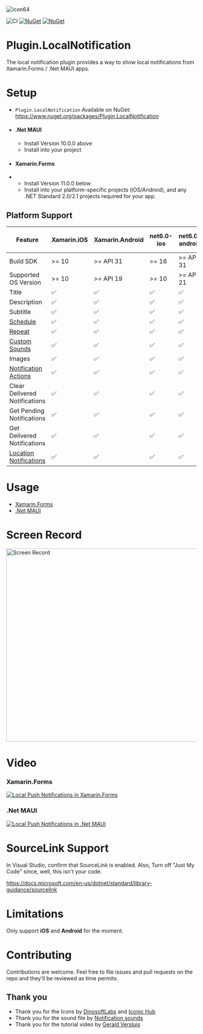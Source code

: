 ![icon64](https://user-images.githubusercontent.com/4112014/139563161-b7f3cdba-e161-4f6c-80ae-45f0253c4340.png)

![CI](https://github.com/thudugala/Plugin.LocalNotification/workflows/CI/badge.svg?branch=master)
[![NuGet](https://img.shields.io/nuget/v/Plugin.LocalNotification.svg)](https://www.nuget.org/packages/Plugin.LocalNotification/) 
[![NuGet](https://img.shields.io/nuget/dt/Plugin.LocalNotification.svg)](https://www.nuget.org/packages/Plugin.LocalNotification/)

# Plugin.LocalNotification
The local notification plugin provides a way to show local notifications from Xamarin.Forms / .Net MAUI apps.

# Setup

- `Plugin.LocalNotification` Available on NuGet: https://www.nuget.org/packages/Plugin.LocalNotification
- #### .Net MAUI
  - Install Version 10.0.0 above 
  - Install into your project
- #### Xamarin.Forms
- - Install Version 11.0.0 below 
  - Install into your platform-specific projects (iOS/Android), and any .NET Standard 2.0/2.1 projects required for your app.

## Platform Support

| Feature                       | Xamarin.iOS | Xamarin.Android | net6.0-ios | net6.0-android | net7.0-ios | net7.0-android | net8.0-ios (>= 11) | net8.0-android (>= 11) |
| ----------------------------- | ----------- | --------------- | ---------- | -------------- | ---------- | -------------- | ---------- | -------------- |
| Build SDK                     | >= 10       | >= API 31       | >= 16      | >= API 31      | >= 16      | >= API 33      | >= 16      | >= API 34      |
| Supported OS Version          | >= 10       | >= API 19       | >= 10      | >= API 21      | >= 10      | >= API 21      | >= 11      | >= API 21      |
| Title                         | ✅          | ✅             | ✅         | ✅            | ✅         | ✅             | ✅         | ✅            |
| Description                   | ✅          | ✅             | ✅         | ✅            | ✅         | ✅             | ✅         | ✅            |
| Subtitle                      | ✅          | ✅             | ✅         | ✅            | ✅         | ✅             | ✅         | ✅            |
| [Schedule](https://github.com/thudugala/Plugin.LocalNotification/wiki/3.-Scheduled-Android-notifications)      | ✅  | ✅ | ✅ | ✅ | ✅ | ✅  | ✅ | ✅ |
| [Repeat](https://github.com/thudugala/Plugin.LocalNotification/wiki/4.-Repeat-Notification)                    | ✅  | ✅ | ✅ | ✅ | ✅ | ✅  | ✅ | ✅ |
| [Custom Sounds](https://github.com/thudugala/Plugin.LocalNotification/wiki/Notification-with-a-Sound-File)     | ✅  | ✅ | ✅ | ✅ | ✅ | ✅  | ✅ | ✅ |
| Images                        | ✅          | ✅             | ✅         | ✅            | ✅         | ✅             | ✅         | ✅            |
| [Notification Actions](https://github.com/thudugala/Plugin.LocalNotification/wiki/5.-Notification-with-Action) | ✅  | ✅ | ✅ | ✅ | ✅ | ✅  | ✅ | ✅ |
| Clear Delivered Notifications | ✅          | ✅             | ✅         | ✅            | ✅         | ✅             | ✅         | ✅            |
| Get Pending Notifications     | ✅          | ✅             | ✅         | ✅            | ✅         | ✅             | ✅         | ✅            |
| Get Delivered Notifications   | ✅          | ✅             | ✅         | ✅            | ✅         | ✅             | ✅         | ✅            |
| [Location Notifications](https://github.com/thudugala/Plugin.LocalNotification/wiki/Location-Notifications)    | ✅  | ✅  | ✅ | ✅ | ✅ | ✅ | ✅ | ✅ |

# Usage 

- [Xamarin.Forms](https://github.com/thudugala/Plugin.LocalNotification/wiki/2.-Usage-10.0.0-Xamarin.Forms)
- [.Net MAUI](https://github.com/thudugala/Plugin.LocalNotification/wiki/1.-Usage-10.0.0--.Net-MAUI)

# Screen Record

<img src="https://raw.githubusercontent.com/thudugala/Plugin.LocalNotification/60c9342ba866b1af1278c273f3d41a168901e4ff/Screenshots/screenRecord.gif" alt="Screen Record"  width="512px" >

# Video

### Xamarin.Forms
[![Local Push Notifications in Xamarin.Forms](https://img.youtube.com/vi/-Nj_TRPlx-8/0.jpg)](https://www.youtube.com/watch?v=-Nj_TRPlx-8)

### .Net MAUI
[![Local Push Notifications in .Net MAUI](https://img.youtube.com/vi/dWdXXGa1_hI/0.jpg)](https://www.youtube.com/watch?v=dWdXXGa1_hI)

# SourceLink Support

In Visual Studio, confirm that SourceLink is enabled. 
Also, Turn off "Just My Code" since, well, this isn't your code.

https://docs.microsoft.com/en-us/dotnet/standard/library-guidance/sourcelink

# Limitations

Only support <b>iOS</b> and <b>Android</b> for the moment. 

# Contributing

Contributions are welcome.  Feel free to file issues and pull requests on the repo and they'll be reviewed as time permits.

## Thank you

- Thank you for the Icons by [DinosoftLabs](https://www.iconfinder.com/dinosoftlabs) and [Iconic Hub](https://www.iconfinder.com/iconic_hub) 
- Thank you for the sound file by [Notification sounds](https://notificationsounds.com/notification-sounds/good-things-happen-547)
- Thank you for the tutorial video by [Gerald Versluis](https://www.youtube.com/channel/UCBBZ2kXWmd8eXlHg2wEaClw)
